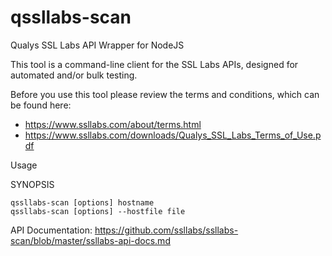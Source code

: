 # qssllabs-scan

Qualys SSL Labs API Wrapper for NodeJS

This tool is a command-line client for the SSL Labs APIs, designed for automated and/or bulk testing.

Before you use this tool please review the terms and conditions, which can be found here:
* https://www.ssllabs.com/about/terms.html
* https://www.ssllabs.com/downloads/Qualys_SSL_Labs_Terms_of_Use.pdf

Usage

SYNOPSIS

    qssllabs-scan [options] hostname
    qssllabs-scan [options] --hostfile file


API Documentation:
https://github.com/ssllabs/ssllabs-scan/blob/master/ssllabs-api-docs.md


